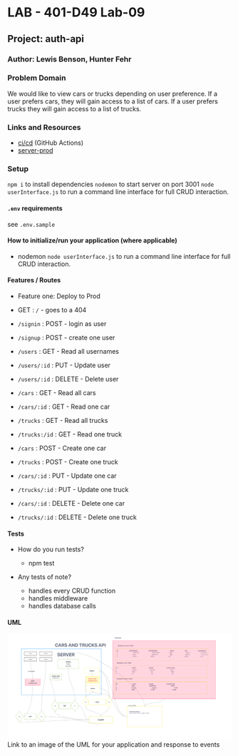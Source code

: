 # LAB - 401-D49 Lab-09

## Project: auth-api

### Author: Lewis Benson, Hunter Fehr

### Problem Domain

We would like to view cars or trucks depending on user preference. If a user prefers cars, they will gain access to a list of cars. If a user prefers trucks they will gain access to a list of trucks.

### Links and Resources

- [ci/cd](https://github.com/d49-lab-09/cars-trucks-api/actions) (GitHub Actions)
- [server-prod](https://d49-cars-trucks.onrender.com/)

### Setup

`npm i` to install dependencies
`nodemon` to start server on port 3001
`node userInterface.js` to run a command line interface for full CRUD interaction.

#### `.env` requirements

see `.env.sample`

#### How to initialize/run your application (where applicable)

- nodemon
  `node userInterface.js` to run a command line interface for full CRUD interaction.

#### Features / Routes

- Feature one: Deploy to Prod

- GET : `/` - goes to a 404

- `/signin` : POST - login as user
- `/signup` : POST - create one user
- `/users` : GET - Read all usernames
- `/users/:id` : PUT - Update user
- `/users/:id` : DELETE - Delete user
- `/cars` : GET - Read all cars
- `/cars/:id` : GET - Read one car
- `/trucks` : GET - Read all trucks
- `/trucks:/id` : GET - Read one truck
- `/cars` : POST - Create one car
- `/trucks` : POST - Create one truck
- `/cars/:id` : PUT - Update one car
- `/trucks/:id` : PUT - Update one truck
- `/cars/:id` : DELETE - Delete one car
- `/trucks/:id` : DELETE - Delete one truck

#### Tests

- How do you run tests?
  - npm test
- Any tests of note?

  - handles every CRUD function
  - handles middleware
  - handles database calls

#### UML

![UML](./assets/uml.png)
Link to an image of the UML for your application and response to events
